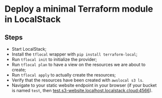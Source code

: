 # Deploy a minimal Terraform module in LocalStack

## Steps

- Start LocalStack;
- Install the `tflocal` wrapper with `pip install terraform-local`;
- Run `tflocal init` to initialize the provider;
- Run `tflocal plan` to have a view on the resources we are about to create;
- Run `tflocal apply` to actually create the resources;
- Verify that the resources have been created with `awslocal s3 ls`.
- Navigate to your static website endpoint in your browser (if your bucket is named `test`, then [test.s3-website.localhost.localstack.cloud:4566](http://test.s3-website.localhost.localstack.cloud:4566/)).
